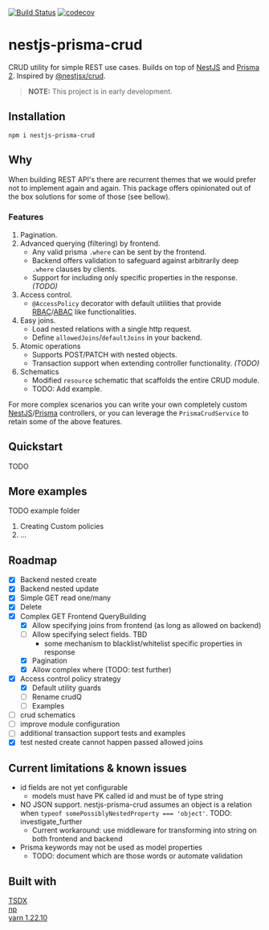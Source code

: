 [![Build Status](https://www.travis-ci.com/kepelrs/nestjs-prisma-crud.svg?branch=master)](https://www.travis-ci.com/kepelrs/nestjs-prisma-crud)
[![codecov](https://codecov.io/gh/kepelrs/nestjs-prisma-crud/branch/master/graph/badge.svg?token=X2KQ8AMFA7)](https://codecov.io/gh/kepelrs/nestjs-prisma-crud)

# nestjs-prisma-crud

CRUD utility for simple REST use cases. Builds on top of [NestJS](https://github.com/nestjs/nest) and [Prisma 2](https://github.com/prisma/prisma). Inspired by [@nestjsx/crud](https://github.com/nestjsx).

> **NOTE:** This project is in early development.

## Installation

    npm i nestjs-prisma-crud

## Why

When building REST API's there are recurrent themes that we would prefer not to implement again and again. This package offers opinionated out of the box solutions for some of those (see bellow).

### Features

1. Pagination.
2. Advanced querying (filtering) by frontend.
    - Any valid prisma `.where` can be sent by the frontend.
    - Backend offers validation to safeguard against arbitrarily deep `.where` clauses by clients.
    - Support for including only specific properties in the response. _(TODO)_
3. Access control.
    - `@AccessPolicy` decorator with default utilities that provide [RBAC](https://en.wikipedia.org/wiki/Role-based_access_control)/[ABAC](https://en.wikipedia.org/wiki/Attribute-based_access_control) like functionalities.
4. Easy joins.
    - Load nested relations with a single http request.
    - Define `allowedJoins`/`defaultJoins` in your backend.
5. Atomic operations
    - Supports POST/PATCH with nested objects.
    - Transaction support when extending controller functionality. _(TODO)_
6. Schematics
    - Modified `resource` schematic that scaffolds the entire CRUD module.
    - TODO: Add example.

For more complex scenarios you can write your own completely custom [NestJS](https://github.com/nestjs/nest)/[Prisma](https://github.com/prisma/prisma) controllers, or you can leverage the `PrismaCrudService` to retain some of the above features.

## Quickstart

TODO

## More examples

TODO example folder

1. Creating Custom policies
2. ...

## Roadmap

-   [x] Backend nested create
-   [x] Backend nested update
-   [x] Simple GET read one/many
-   [x] Delete
-   [x] Complex GET Frontend QueryBuilding
    -   [x] Allow specifying joins from frontend (as long as allowed on backend)
    -   [ ] Allow specifying select fields. TBD
        -   some mechanism to blacklist/whitelist specific properties in response
    -   [x] Pagination
    -   [x] Allow complex where (TODO: test further)
-   [x] Access control policy strategy
    -   [x] Default utility guards
    -   [ ] Rename crudQ
    -   [ ] Examples
-   [ ] crud schematics
-   [ ] improve module configuration
-   [ ] additional transaction support tests and examples
-   [x] test nested create cannot happen passed allowed joins

## Current limitations & known issues

-   id fields are not yet configurable
    -   models must have PK called id and must be of type string
-   NO JSON support. nestjs-prisma-crud assumes an object is a relation when `typeof somePossiblyNestedProperty === 'object'`. TODO: investigate_further
    -   Current workaround: use middleware for transforming into string on both frontend and backend
-   Prisma keywords may not be used as model properties
    -   TODO: document which are those words or automate validation

## Built with

[TSDX](https://github.com/formium/tsdx)<br>
[np](https://github.com/sindresorhus/np)<br>
[yarn 1.22.10](https://yarnpkg.com/)
